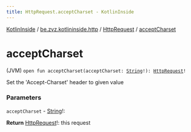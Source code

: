```yaml
---
title: HttpRequest.acceptCharset - KotlinInside
---
```


[KotlinInside](../../index.html) / [be.zvz.kotlininside.http](../index.html) / [HttpRequest](index.html) / [acceptCharset](./accept-charset.html)

# acceptCharset

(JVM) `open fun acceptCharset(acceptCharset: `[`String`](https://kotlinlang.org/api/latest/jvm/stdlib/kotlin/-string/index.html)`!): `[`HttpRequest`](index.html)`!`

Set the 'Accept-Charset' header to given value

### Parameters

`acceptCharset` - [String](https://kotlinlang.org/api/latest/jvm/stdlib/kotlin/-string/index.html)!:

**Return**
[HttpRequest](index.html)!: this request

